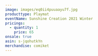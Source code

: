 ```yaml
---
image: images/eq0ii4puuaayu7f.jpg
producttype: Playmat
eventName: Sunshine Creation 2021 Winter
pricings:
  - quantity: 1
    price: 65
onsale: true
asin: s-jqohutkYn
merchandise: comiket
---
```

